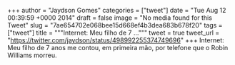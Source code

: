 
+++
author = "Jaydson Gomes"
categories = ["tweet"]
date = "Tue Aug 12 00:39:59 +0000 2014"
draft = false
image = "No media found for this Tweet"
slug = "7ae654702e068bee15d668ef4b3dea683b678f20"
tags = ["tweet"]
title = """Internet: Meu filho de 7 ..."""
tweet = true
tweet_url = "https://twitter.com/jaydson/status/498992255374749696"
+++
Internet: Meu filho de 7 anos me contou, em primeira mão, por telefone que o Robin Williams morreu.
